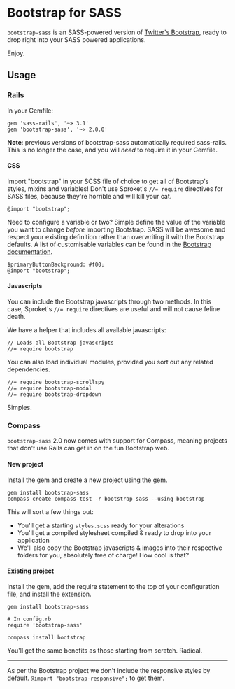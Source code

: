 # Bootstrap for SASS

`bootstrap-sass` is an SASS-powered version of [Twitter's Bootstrap](http://github.com/twitter/bootstrap), ready to drop right into your SASS powered applications.

Enjoy.

## Usage

### Rails

In your Gemfile:

    gem 'sass-rails', '~> 3.1'
    gem 'bootstrap-sass', '~> 2.0.0'

**Note**: previous versions of bootstrap-sass automatically required sass-rails. This is no longer the case, and you will *need* to require it in your Gemfile.

#### CSS

Import "bootstrap" in your SCSS file of choice to get all of Bootstrap's styles, mixins and variables! Don't use Sproket's `//= require` directives for SASS files, because they're horrible and will kill your cat.

    @import "bootstrap";

Need to configure a variable or two? Simple define the value of the variable you want to change *before* importing Bootstrap. SASS will be awesome and respect your existing definition rather than overwriting it with the Bootstrap defaults. A list of customisable variables can be found in the [Bootstrap documentation](http://twitter.github.com/bootstrap/less.html#variables).

    $primaryButtonBackground: #f00;
    @import "bootstrap";

#### Javascripts

You can include the Bootstrap javascripts through two methods. In this case, Sproket's `//= require` directives are useful and will not cause feline death.

We have a helper that includes all available javascripts:

    // Loads all Bootstrap javascripts
    //= require bootstrap

You can also load individual modules, provided you sort out any related dependencies.

    //= require bootstrap-scrollspy
    //= require bootstrap-modal
    //= require bootstrap-dropdown

Simples.

### Compass

`bootstrap-sass` 2.0 now comes with support for Compass, meaning projects that don't use Rails can get in on the fun Bootstrap web.

#### New project

Install the gem and create a new project using the gem.

    gem install bootstrap-sass
    compass create compass-test -r bootstrap-sass --using bootstrap

This will sort a few things out:

* You'll get a starting `styles.scss` ready for your alterations
* You'll get a compiled stylesheet compiled & ready to drop into your application
* We'll also copy the Bootstrap javascripts & images into their respective folders for you, absolutely free of charge! How cool is that?

#### Existing project

Install the gem, add the require statement to the top of your configuration file, and install the extension.

    gem install bootstrap-sass

    # In config.rb
    require 'bootstrap-sass'

    compass install bootstrap

You'll get the same benefits as those starting from scratch. Radical.

----

As per the Bootstrap project we don't include the responsive styles by default. `@import "bootstrap-responsive";` to get them.
